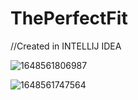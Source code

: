 # ThePerfectFit
//Created in INTELLIJ IDEA

![1648561806987](https://user-images.githubusercontent.com/79650652/213513962-b26d9bda-f9e8-4403-ac0a-ab9220a1e47a.jpeg)

![1648561747564](https://user-images.githubusercontent.com/79650652/213513968-8b5bd695-c751-4b6f-b7e5-3004f2fcb1b7.jpeg)
